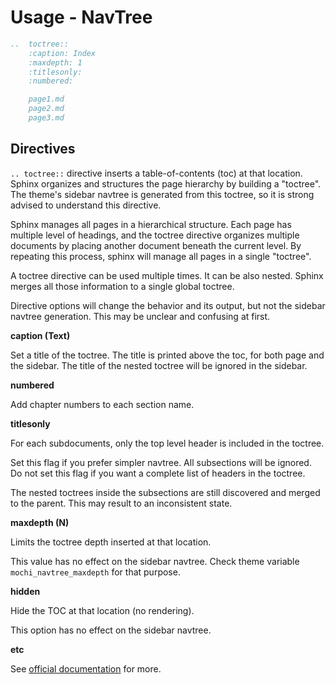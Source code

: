 
# Usage - NavTree

```rst
..  toctree::
    :caption: Index
    :maxdepth: 1
    :titlesonly:
    :numbered:

    page1.md
    page2.md
    page3.md
```

## Directives

`.. toctree::` directive inserts a table-of-contents (toc) at that location. Sphinx organizes and structures the page hierarchy by building a "toctree". The theme's sidebar navtree is generated from this toctree, so it is strong advised to understand this directive.

Sphinx manages all pages in a hierarchical structure. Each page has multiple level of headings, and the toctree directive organizes multiple documents by placing another document beneath the current level. By repeating this process, sphinx will manage all pages in a single "toctree". 

A toctree directive can be used multiple times. It can be also nested. Sphinx merges all those information to a single global toctree. 

Directive options will change the behavior and its output, but not the sidebar navtree generation. This may be unclear and confusing at first.

**caption (Text)**

Set a title of the toctree. The title is printed above the toc, for both page and the sidebar. The title of the nested toctree will be ignored in the sidebar. 

**numbered**

Add chapter numbers to each section name. 

**titlesonly**

For each subdocuments, only the top level header is included in the toctree.

Set this flag if you prefer simpler navtree. All subsections will be ignored. Do not set this flag if you want a complete list of headers in the toctree.

The nested toctrees inside the subsections are still discovered and merged to the parent. This may result to an inconsistent state.

**maxdepth (N)**

Limits the toctree depth inserted at that location. 

This value has no effect on the sidebar navtree. Check theme variable `mochi_navtree_maxdepth` for that purpose.

**hidden**

Hide the TOC at that location (no rendering). 

This option has no effect on the sidebar navtree. 

**etc**

See [official documentation](https://www.sphinx-doc.org/en/master/usage/restructuredtext/directives.html#directive-toctree) for more. 

